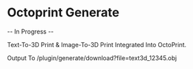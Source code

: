 # Octoprint Generate

-- In Progress --

Text-To-3D Print & Image-To-3D Print Integrated Into OctoPrint.

Output To /plugin/generate/download?file=text3d_12345.obj
